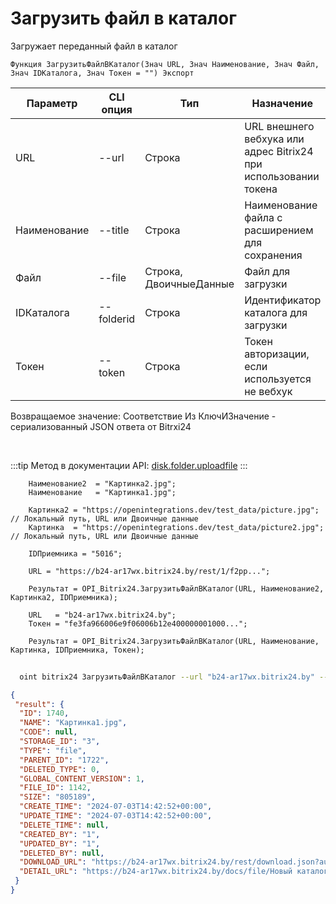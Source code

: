 ﻿---
sidebar_position: 2
---

# Загрузить файл в каталог
 Загружает переданный файл в каталог



`Функция ЗагрузитьФайлВКаталог(Знач URL, Знач Наименование, Знач Файл, Знач IDКаталога, Знач Токен = "") Экспорт`

  | Параметр | CLI опция | Тип | Назначение |
  |-|-|-|-|
  | URL | --url | Строка | URL внешнего вебхука или адрес Bitrix24 при использовании токена |
  | Наименование | --title | Строка | Наименование файла с расширением для сохранения |
  | Файл | --file | Строка, ДвоичныеДанные | Файл для загрузки |
  | IDКаталога | --folderid | Строка | Идентификатор каталога для загрузки |
  | Токен | --token | Строка | Токен авторизации, если используется не вебхук |

  
  Возвращаемое значение:   Соответствие Из КлючИЗначение - сериализованный JSON ответа от Bitrxi24

<br/>

:::tip
Метод в документации API: [disk.folder.uploadfile](https://dev.1c-bitrix.ru/rest_help/disk/folder/disk_folder_uploadfile.php)
:::
<br/>


```bsl title="Пример кода"
    Наименование2  = "Картинка2.jpg";
    Наименование   = "Картинка1.jpg";

    Картинка2 = "https://openintegrations.dev/test_data/picture.jpg";  // Локальный путь, URL или Двоичные данные
    Картинка  = "https://openintegrations.dev/test_data/picture2.jpg"; // Локальный путь, URL или Двоичные данные

    IDПриемника = "5016";

    URL = "https://b24-ar17wx.bitrix24.by/rest/1/f2pp...";

    Результат = OPI_Bitrix24.ЗагрузитьФайлВКаталог(URL, Наименование2, Картинка2, IDПриемника);

    URL   = "b24-ar17wx.bitrix24.by";
    Токен = "fe3fa966006e9f06006b12e400000001000...";

    Результат = OPI_Bitrix24.ЗагрузитьФайлВКаталог(URL, Наименование, Картинка, IDПриемника, Токен);
```



```sh title="Пример команды CLI"
    
  oint bitrix24 ЗагрузитьФайлВКаталог --url "b24-ar17wx.bitrix24.by" --title %title% --file %file% --folderid %folderid% --token "56898d66006e9f06006b12e400000001000..."

```

```json title="Результат"
{
 "result": {
  "ID": 1740,
  "NAME": "Картинка1.jpg",
  "CODE": null,
  "STORAGE_ID": "3",
  "TYPE": "file",
  "PARENT_ID": "1722",
  "DELETED_TYPE": 0,
  "GLOBAL_CONTENT_VERSION": 1,
  "FILE_ID": 1142,
  "SIZE": "805189",
  "CREATE_TIME": "2024-07-03T14:42:52+00:00",
  "UPDATE_TIME": "2024-07-03T14:42:52+00:00",
  "DELETE_TIME": null,
  "CREATED_BY": "1",
  "UPDATED_BY": "1",
  "DELETED_BY": null,
  "DOWNLOAD_URL": "https://b24-ar17wx.bitrix24.by/rest/download.json?auth=fe708566006e9f06006b12e4000000010000076fcba303ea853529aed2cefade1444b3&token=disk%7CaWQ9MTc0MCZfPTFqN3RzcGx4UndmRkk0cmlvVGVFQUEzQ05lOHZ0U1RR%7CImRvd25sb2FkfGRpc2t8YVdROU1UYzBNQ1pmUFRGcU4zUnpjR3g0VW5kbVJrazBjbWx2VkdWRlFVRXpRMDVsT0haMFUxUlJ8ZmU3MDg1NjYwMDZlOWYwNjAwNmIxMmU0MDAwMDAwMDEwMDAwMDc2ZmNiYTMwM2VhODUzNTI5YWVkMmNlZmFkZTE0NDRiMyI%3D.yWcwutXSoxydbwTQ7d1Aapgpo69Iyc2LhhtmuH442Uo%3D",
  "DETAIL_URL": "https://b24-ar17wx.bitrix24.by/docs/file/Новый каталог/Картинка1.jpg"
 }
}
```
